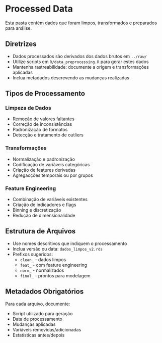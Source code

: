 # Processed Data

Esta pasta contém dados que foram limpos, transformados e preparados para análise.

## Diretrizes

- Dados processados são derivados dos dados brutos em `../raw/`
- Utilize scripts em `R/data_preprocessing.R` para gerar estes dados
- Mantenha rastreabilidade: documente a origem e transformações aplicadas
- Inclua metadados descrevendo as mudanças realizadas

## Tipos de Processamento

### Limpeza de Dados
- Remoção de valores faltantes
- Correção de inconsistências
- Padronização de formatos
- Detecção e tratamento de outliers

### Transformações
- Normalização e padronização
- Codificação de variáveis categóricas
- Criação de features derivadas
- Agregacções temporais ou por grupos

### Feature Engineering
- Combinação de variáveis existentes
- Criação de indicadores e flags
- Binning e discretização
- Redução de dimensionalidade

## Estrutura de Arquivos

- Use nomes descritivos que indiquem o processamento
- Inclua versão ou data: `dados_limpos_v2.rds`
- Prefixos sugeridos:
  - `clean_` - dados limpos
  - `feat_` - com feature engineering
  - `norm_` - normalizados
  - `final_` - prontos para modelagem

## Metadados Obrigatórios

Para cada arquivo, documente:
- Script utilizado para geração
- Data de processamento
- Mudanças aplicadas
- Variáveis removidas/adicionadas
- Estatísticas antes/depois
